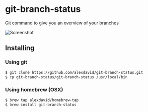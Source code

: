 git-branch-status
=================

Git command to give you an overview of your branches

![Screenshot](https://raw.github.com/alexdavid/git-branch-status/master/docs/screenshot.png)


## Installing
### Using git
```bash
$ git clone https://github.com/alexdavid/git-branch-status.git
$ cp git-branch-status/git-branch-status /usr/local/bin
```

### Using homebrew (OSX)
```bash
$ brew tap alexdavid/homebrew-tap
$ brew install git-branch-status
```
